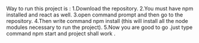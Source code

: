 Way to run this project is :
1.Download the repository.
2.You must have npm installed and react as well.
3.open command prompt and then go to the repository.
4.Then write command npm install (this will install all the node modules necessary to run the project).
5.Now you are good to go .just type command npm start and project shall work .